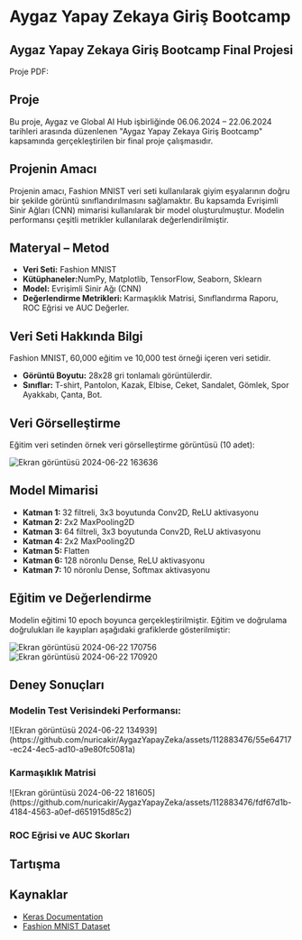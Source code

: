 <h1> Aygaz Yapay Zekaya Giriş Bootcamp</h1>

<h2> Aygaz Yapay Zekaya Giriş Bootcamp Final Projesi </h2>
<p> Proje PDF:  </p>

<h2> Proje </h2>

<p> Bu proje, Aygaz ve Global AI Hub işbirliğinde 06.06.2024 – 22.06.2024 tarihleri arasında düzenlenen "Aygaz Yapay Zekaya Giriş Bootcamp" kapsamında gerçekleştirilen bir final proje çalışmasıdır.
</p>

<h2> Projenin Amacı </h2>
<p>Projenin amacı, Fashion MNIST veri seti kullanılarak giyim eşyalarının doğru bir şekilde görüntü sınıflandırılmasını sağlamaktır. Bu kapsamda Evrişimli Sinir Ağları (CNN) mimarisi kullanılarak bir model oluşturulmuştur. Modelin performansı çeşitli metrikler kullanılarak değerlendirilmiştir.</p>

<h2> Materyal – Metod </h2>
<p>
<ul>
<li><b>Veri Seti:</b> Fashion MNIST</li>
<li><b>Kütüphaneler:</b>NumPy, Matplotlib, TensorFlow, Seaborn, Sklearn</li>
<li><b> Model:</b> Evrişimli Sinir Ağı (CNN) </li>
<li> <b> Değerlendirme Metrikleri: </b> Karmaşıklık Matrisi, Sınıflandırma Raporu, ROC Eğrisi ve AUC Değerler.</li>
</ul>
</p>

<h2> Veri Seti Hakkında Bilgi</h2>
<p> Fashion MNIST, 60,000 eğitim ve 10,000 test örneği içeren veri 
setidir.</p>
<p> 
<ul>
<li><b>Görüntü Boyutu:</b> 28x28 gri tonlamalı görüntülerdir.</li>
<li><b>Sınıflar:</b> T-shirt, Pantolon, Kazak, Elbise, Ceket, Sandalet, Gömlek, Spor Ayakkabı, Çanta, Bot. </li>
</ul>
</p>

<h2> Veri Görselleştirme </h2>
<p> Eğitim veri setinden örnek veri görselleştirme görüntüsü (10 adet):</p>

![Ekran görüntüsü 2024-06-22 163636](https://github.com/nuricakir/AygazYapayZeka/assets/112883476/7fe3afb3-ef14-4b13-a872-8e7bbb7cafdd)

<h2> Model Mimarisi </h2>
<p>
<ul>
<li> <b> Katman 1: </b> 32 filtreli, 3x3 boyutunda Conv2D, ReLU aktivasyonu  </li>
<li> <b> Katman 2: </b> 2x2 MaxPooling2D  </li>
<li> <b> Katman 3: </b>  64 filtreli, 3x3 boyutunda Conv2D, ReLU aktivasyonu  </li>
<li> <b> Katman 4: </b> 2x2 MaxPooling2D  </li>
<li> <b> Katman 5: </b> Flatten  </li>
<li> <b> Katman 6: </b> 128 nöronlu Dense, ReLU aktivasyonu  </li>
<li> <b> Katman 7: </b> 10 nöronlu Dense, Softmax aktivasyonu  </li>
</ul>
</p>

<h2> Eğitim ve Değerlendirme</h2>
<p> Modelin eğitimi 10 epoch boyunca gerçekleştirilmiştir. Eğitim ve doğrulama doğrulukları ile kayıpları aşağıdaki grafiklerde gösterilmiştir:</p>

![Ekran görüntüsü 2024-06-22 170756](https://github.com/nuricakir/AygazYapayZeka/assets/112883476/da6c2ded-7685-4e02-b36e-449d67800888)
![Ekran görüntüsü 2024-06-22 170920](https://github.com/nuricakir/AygazYapayZeka/assets/112883476/5275ae56-6a3c-4b67-b51d-bfd179d2179d)

<h2> Deney Sonuçları </h2>

<h3> Modelin Test Verisindeki Performansı:</h3>
<p>![Ekran görüntüsü 2024-06-22 134939](https://github.com/nuricakir/AygazYapayZeka/assets/112883476/55e64717-ec24-4ec5-ad10-a9e80fc5081a) </p>

<h3> Karmaşıklık Matrisi </h3>
<p>![Ekran görüntüsü 2024-06-22 181605](https://github.com/nuricakir/AygazYapayZeka/assets/112883476/fdf67d1b-4184-4563-a0ef-d651915d85c2) </p>

<h3> ROC Eğrisi ve AUC Skorları </h3>


<h2> Tartışma </h2>

<h2> Kaynaklar </h2>
<p>
<ul>
<li> <a href="https://keras.io/"> Keras Documentation</a></li>
<li> <a href="https://github.com/zalandoresearch/fashion-mnist">Fashion MNIST Dataset</a></li>
</ul>
</p>


